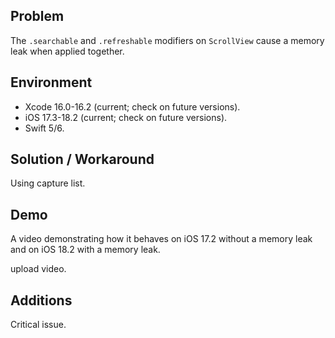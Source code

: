 ## Problem


The `.searchable` and `.refreshable` modifiers on `ScrollView` cause a memory leak when applied together.


## Environment


- Xcode 16.0-16.2 (current; check on future versions).
- iOS 17.3-18.2 (current; check on future versions).
- Swift 5/6.


## Solution / Workaround


Using capture list.


## Demo


A video demonstrating how it behaves on iOS 17.2 without a memory leak and on iOS 18.2 with a memory leak.


upload video.


## Additions


Сritical issue.

